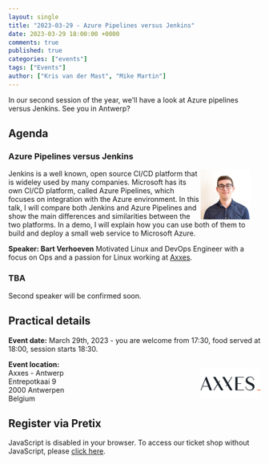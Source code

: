 ```yaml
---
layout: single
title: "2023-03-29 - Azure Pipelines versus Jenkins"
date: 2023-03-29 18:00:00 +0000
comments: true
published: true
categories: ["events"]
tags: ["Events"]
author: ["Kris van der Mast", "Mike Martin"]
---
```


In our second session of the year, we'll have a look at Azure pipelines versus Jenkins. See you in Antwerp?

## Agenda

### Azure Pipelines versus Jenkins

<img src="/assets/media/speakers/bart-verhoeven.jpg" alt="Bart Verhoeven" align="right" height="100" width="100" style="margin-right: 20px;">Jenkins is a well known, open source CI/CD platform that is wideley used by many companies. Microsoft has its own CI/CD platform, called Azure Pipelines, which focuses on integration with the Azure environment. In this talk, I will compare both Jenkins and Azure Pipelines and show the main differences and similarities between the two platforms. In a demo, I will explain how you can use both of them to build and deploy a small web service to Microsoft Azure.

**Speaker: Bart Verhoeven** Motivated Linux and DevOps Engineer with a focus on Ops and a passion for Linux working at <a href="https://www.linkedin.com/company/axxes/">Axxes</a>.  

### TBA

Second speaker will be confirmed soon.

## Practical details

**Event date:** March 29th, 2023 - you are welcome from 17:30, food served at 18:00, session starts 18:30.

**Event location:**<br />
<img width="120" height="60" align="right" alt="Axxess" src="/assets/media/sponsors/logo-axxes.png">Axxes - Antwerp<br/>
Entrepotkaai 9<br/>
2000 Antwerpen<br/>
Belgium

## Register via Pretix

<link rel="stylesheet" type="text/css" href="https://pretix.eu/azug/20230329/widget/v1.css">
<script type="text/javascript" src="https://pretix.eu/widget/v1.en.js" async></script>
<pretix-widget event="https://pretix.eu/azug/20230329/"></pretix-widget>
<noscript>
   <div class="pretix-widget">
        <div class="pretix-widget-info-message">
            JavaScript is disabled in your browser. To access our ticket shop without JavaScript, please <a target="_blank" rel="noopener" href="https://pretix.eu/azug/20230207/">click here</a>.
        </div>
    </div>
</noscript>
